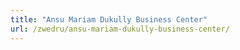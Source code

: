 ```yaml
---
title: "Ansu Mariam Dukully Business Center"
url: /zwedru/ansu-mariam-dukully-business-center/
---
```

